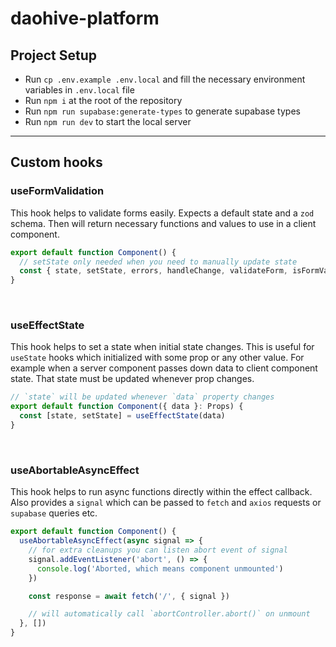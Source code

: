 # daohive-platform

## Project Setup
- Run `cp .env.example .env.local` and fill the necessary environment variables in `.env.local` file
- Run `npm i` at the root of the repository
- Run `npm run supabase:generate-types` to generate supabase types
- Run `npm run dev` to start the local server

---

## Custom hooks

### useFormValidation
This hook helps to validate forms easily. Expects a default state and a `zod` schema. Then will return necessary functions and values to use in a client component.

```ts
export default function Component() {
  // setState only needed when you need to manually update state
  const { state, setState, errors, handleChange, validateForm, isFormValid } = useFormValidation(initialState, Schema)
}
```

<br>

### useEffectState
This hook helps to set a state when initial state changes. This is useful for `useState` hooks which initialized with some prop or any other value. For example when a server component passes down data to client component state. That state must be updated whenever prop changes.

```ts
// `state` will be updated whenever `data` property changes
export default function Component({ data }: Props) {
  const [state, setState] = useEffectState(data)
}
```

<br>

### useAbortableAsyncEffect
This hook helps to run async functions directly within the effect callback. Also provides a `signal` which can be passed to `fetch` and `axios` requests or `supabase` queries etc.

```ts
export default function Component() {
  useAbortableAsyncEffect(async signal => {
    // for extra cleanups you can listen abort event of signal
    signal.addEventListener('abort', () => {
      console.log('Aborted, which means component unmounted')
    })

    const response = await fetch('/', { signal })

    // will automatically call `abortController.abort()` on unmount
  }, [])
}
```